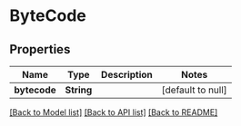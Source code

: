 # ByteCode

## Properties
Name | Type | Description | Notes
------------ | ------------- | ------------- | -------------
**bytecode** | **String** |  | [default to null]

[[Back to Model list]](../README.md#documentation-for-models) [[Back to API list]](../README.md#documentation-for-api-endpoints) [[Back to README]](../README.md)


